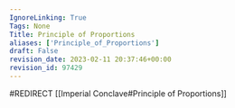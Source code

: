 ```yaml
---
IgnoreLinking: True
Tags: None
Title: Principle of Proportions
aliases: ['Principle_of_Proportions']
draft: False
revision_date: 2023-02-11 20:37:46+00:00
revision_id: 97429
---
```


#REDIRECT [[Imperial Conclave#Principle of Proportions]]